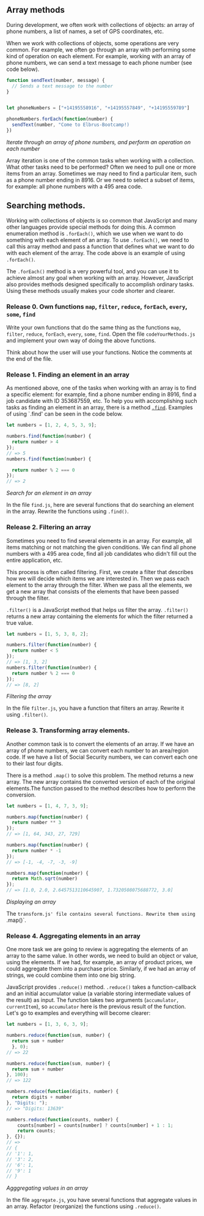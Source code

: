 ## Array methods

During development, we often work with collections of objects: an array of phone numbers, a list of names, a set of GPS coordinates, etc.

When we work with collections of objects, some operations are very common. For example, we often go through an array with performing some kind of operation on each element. For example, working with an array of phone numbers, we can send a text message to each phone number (see code below).

```javascript
function sendText(number, message) {
  // Sends a text message to the number
}


let phoneNumbers = ["+14195558916", "+14195557849", "+14195559789"]

phoneNumbers.forEach(function(number) {
  sendText(number, "Come to Elbrus-Bootcamp!)
})
```
*Iterate through an array of phone numbers, and perform an operation on each number*

Array iteration is one of the common tasks when working with a collection. What other tasks need to be performed? Often we need to pull one or more items from an array. Sometimes we may need to find a particular item, such as a phone number ending in 8916. Or we need to select a subset of items, for example: all phone numbers with a 495 area code.


## Searching methods.

Working with collections of objects is so common that JavaScript and many other languages provide special methods for doing this. A common enumeration method is `.forEach()`, which we use when we want to do something with each element of an array. To use `.forEach()`, we need to call this array method and pass a function that defines what we want to do with each element of the array. The code above is an example of using `.forEach()`.

The `.forEach()` method is a very powerful tool, and you can use it to achieve almost any goal when working with an array. However, JavaScript also provides methods designed specifically to accomplish ordinary tasks. Using these methods usually makes your code shorter and clearer.

### Release 0. Own functions `map`, `filter`, `reduce`, `forEach`, `every`, `some`, `find` 

Write your own functions that do the same thing as the functions `map`, `filter`, `reduce`, `forEach`, `every`, `some`, `find`.
Open the file `codeYourMethods.js` and implement your own way of doing the above functions.

Think about how the user will use your functions. Notice the comments at the end of the file.

### Release 1. Finding an element in an array
As mentioned above, one of the tasks when working with an array is to find a specific element: for example, find a phone number ending in 8916, find a job candidate with ID 353687559, etc. To help you with accomplishing such tasks as finding an element in an array, there is a method [`.find`](https://developer.mozilla.org/ru/docs/Web/JavaScript/Reference/Global_Objects/Array/find). Examples of using `.find' can be seen in the code below.

```javascript
let numbers = [1, 2, 4, 5, 3, 9];

numbers.find(function(number) { 
  return number > 4 
});
// => 5
numbers.find(function(number) { 

  return number % 2 === 0 
});
// => 2
```
*Search for an element in an array*

In the file `find.js`, here are several functions that do searching an element in the array. Rewrite the functions using `.find()`.

### Release 2. Filtering an array

Sometimes you need to find several elements in an array. For example, all items matching or not matching  the given conditions. We can find all phone numbers with a 495 area code, find all job candidates who didn't fill out the entire application, etc.

This process is often called filtering. First, we create a filter that describes how we will decide which items we are interested in. Then we pass each element to the array through the filter. When we pass all the elements, we get a new array that consists of the elements that have been passed through the filter.

`.filter()` is a JavaScript method that helps us filter the array. ``.filter()`` returns a new array containing the elements for which the filter returned a true value.

```javascript
let numbers = [1, 5, 3, 8, 2];

numbers.filter(function(number) { 
  return number < 5 
});
// => [1, 3, 2]
numbers.filter(function(number) { 
  return number % 2 === 0 
});
// => [8, 2]
```
*Filtering the array*

In the file `filter.js`, you have a function that filters an array. Rewrite it using `.filter()`.

### Release 3. Transforming array elements.

Another common task is to convert the elements of an array. If we have an array of phone numbers, we can convert each number to an area/region code. If we have a list of Social Security numbers, we can convert each one to their last four digits.

There is a method `.map()` to solve this problem. The method returns a new array. The new array contains the converted version of each of the original elements.The function passed to the method describes how to perform the conversion.

```javascript
let numbers = [1, 4, 7, 3, 9];

numbers.map(function(number) { 
  return number ** 3 
});
// => [1, 64, 343, 27, 729]

numbers.map(function(number) { 
  return number * -1 
});
// => [-1, -4, -7, -3, -9]

numbers.map(function(number) { 
  return Math.sqrt(number) 
});
// => [1.0, 2.0, 2.6457513110645907, 1.7320508075688772, 3.0]
```
*Displaying an array*

The `transform.js' file contains several functions. Rewrite them using `.map()`.


### Release 4. Aggregating elements in an array

One more task we are going to review is aggregating the elements of an array to the same value. In other words, we need to build an object or value, using the elements. If we had, for example, an array of product prices, we could aggregate them into a purchase price. Similarly, if we had an array of strings, we could combine them into one big string.

JavaScript provides `.reduce()` method. `.reduce()` takes a function-callback and an initial accumulator value (a variable storing intermediate values of the result) as input. The function takes two arguments (`accumulator, currentItem`), so `accumulator` here is the previous result of the function. Let's go to examples and everything will become clearer: 

```javascript
let numbers = [1, 3, 6, 3, 9];

numbers.reduce(function(sum, number) { 
  return sum + number 
  }, 0);
// => 22

numbers.reduce(function(sum, number) { 
  return sum + number   
}, 100);
// => 122

numbers.reduce(function(digits, number) { 
  return digits + number
}, "Digits: ");
// => "Digits: 13639"

numbers.reduce(function(counts, number) {
	counts[number] = counts[number] ? counts[number] + 1 : 1;
	return counts;
}, {});
// => 
// {
// '1': 1, 
// '3': 2, 
// '6': 1, 
// '9': 1
// }
```
*Agggregating values in an array*

In the file `aggregate.js`, you have several functions that aggregate values in an array. Refactor (reorganize) the functions using `.reduce()`.


[MDN Array]:(https://developer.mozilla.org/en-US/docs/Web/JavaScript/Reference/Global_Objects/Array)
[Enumerating methods]:(https://learn.javascript.ru/array-iteration) (rus)

